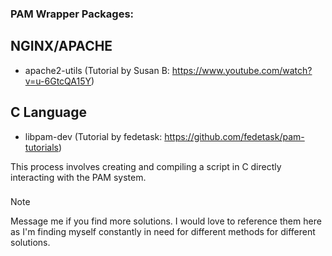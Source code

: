 ### PAM Wrapper Packages:

## NGINX/APACHE
- apache2-utils (Tutorial by Susan B: https://www.youtube.com/watch?v=u-6GtcQA15Y)



## C Language
- libpam-dev (Tutorial by fedetask: https://github.com/fedetask/pam-tutorials)

This process involves creating and compiling a script in C directly interacting with the PAM system.

### 

> [!NOTE]
> Message me if you find more solutions. I would love to reference them here as I'm finding myself constantly in need for different methods for different solutions.
